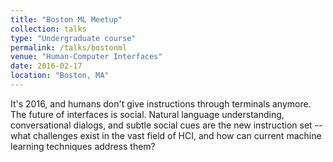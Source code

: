 ```yaml
---
title: "Boston ML Meetup"
collection: talks
type: "Undergraduate course"
permalink: /talks/bostonml
venue: "Human-Computer Interfaces"
date: 2016-02-17
location: "Boston, MA"
---
```


It's 2016, and humans don't give instructions through terminals anymore.
The future of interfaces is social. Natural language understanding,
conversational dialogs, and subtle social cues are the new instruction set --
what challenges exist in the vast field of HCI, and how can current
machine learning techniques address them?
